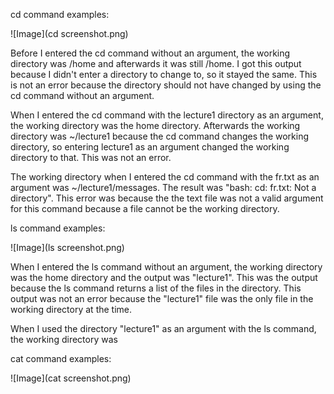 cd command examples:

![Image](cd screenshot.png)

Before I entered the cd command without an argument, the working directory was /home and afterwards it was still /home.
I got this output because I didn't enter a directory to change to, so it stayed the same. 
This is not an error because the directory should not have changed by using the cd command without an argument.

When I entered the cd command with the lecture1 directory as an argument, the working directory was the home directory. Afterwards the working directory was ~/lecture1 because the cd command changes the working directory, so entering lecture1 as an argument changed the working directory to that. This was not an error.

The working directory when I entered the cd command with the fr.txt as an argument was ~/lecture1/messages. The result was "bash: cd: fr.txt: Not a directory". This error was because the the text file was not a valid argument for this command because a file cannot be the working directory.

ls command examples:

![Image](ls screenshot.png)

When I entered the ls command without an argument, the working directory was the home directory and the output was "lecture1". This was the output because the ls command returns a list of the files in the directory. This output was not an error because the "lecture1" file was the only file in the working directory at the time.

When I used the directory "lecture1" as an argument with the ls command, the working directory was

cat command examples:

![Image](cat screenshot.png)
